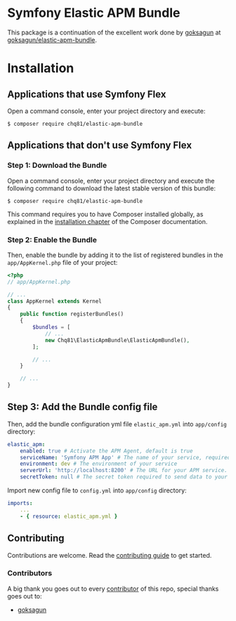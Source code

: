 # Symfony Elastic APM Bundle

This package is a continuation of the excellent work done by [goksagun](https://github.com/goksagun) at
[goksagun/elastic-apm-bundle](https://github.com/goksagun/elastic-apm-bundle).

Installation
============

Applications that use Symfony Flex
----------------------------------

Open a command console, enter your project directory and execute:

```console
$ composer require chq81/elastic-apm-bundle
```

Applications that don't use Symfony Flex
----------------------------------------

### Step 1: Download the Bundle

Open a command console, enter your project directory and execute the
following command to download the latest stable version of this bundle:

```console
$ composer require chq81/elastic-apm-bundle
```

This command requires you to have Composer installed globally, as explained
in the [installation chapter](https://getcomposer.org/doc/00-intro.md)
of the Composer documentation.

### Step 2: Enable the Bundle

Then, enable the bundle by adding it to the list of registered bundles
in the `app/AppKernel.php` file of your project:

```php
<?php
// app/AppKernel.php

// ...
class AppKernel extends Kernel
{
    public function registerBundles()
    {
        $bundles = [
            // ...
            new Chq81\ElasticApmBundle\ElasticApmBundle(),
        ];

        // ...
    }

    // ...
}
```

Step 3: Add the Bundle config file
----------------------------------

Then, add the bundle configuration yml file `elastic_apm.yml` into 
`app/config` directory:

```yml
elastic_apm:
    enabled: true # Activate the APM Agent, default is true
    serviceName: 'Symfony APM App' # The name of your service, required
    environment: dev # The environment of your service
    serverUrl: 'http://localhost:8200' # The URL for your APM service. The URL must be fully qualified, including the protocol and port.
    secretToken: null # The secret token required to send data to your APM service
```

Import new config file to `config.yml` into `app/config` directory:

```yml
imports:
    ...
    - { resource: elastic_apm.yml }
```

## Contributing

Contributions are welcome. Read the [contributing guide](.github/CONTRIBUTING.md) to get started.

### Contributors

A big thank you goes out to every [contributor](https://github.com/chq81/elastic-apm-bundle/graphs/contributors) 
of this repo, special thanks goes out to:

* [goksagun](https://github.com/goksagun)
